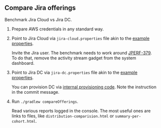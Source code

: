 ## Compare Jira offerings

Benchmark Jira Cloud vs Jira DC.

1. Prepare AWS credentials in any standard way.
2. Point to Jira Cloud via `jira-cloud.properties` file akin to the [example properties].

    Invite the Jira user.
    The benchmark needs to work around [JPERF-379].
    To do that, remove the activity stream gadget from the system dashboard.

3. Point to Jira DC via `jira-dc.properties` file akin to the [example properties].

    You can provision DC via [internal provisioning code]. Note the instruction in the commit message.

4. Run `./gradlew compareOfferings`.

    Read various reports logged in the console. The most useful ones are links to files,
    like `distribution-comparision.html` or `summary-per-cohort.html`.

[example properties]: example-jira.properties
[JPERF-379]: https://ecosystem.atlassian.net/browse/JPERF-379
[internal provisioning code]: https://stash.atlassian.com/projects/JIRASERVER/repos/jira-performance-tests/commits/b5da5e7fe64b83d4ec1f4d27fc178eae7f38b75d
